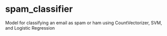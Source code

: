 # spam_classifier
Model for classifying an email as spam or ham using CountVectorizer, SVM, and Logistic Regression
